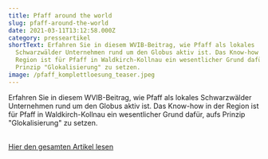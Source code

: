 ```yaml
---
title: Pfaff around the world
slug: pfaff-around-the-world
date: 2021-03-11T13:12:58.000Z
category: presseartikel
shortText: Erfahren Sie in diesem WVIB-Beitrag, wie Pfaff als lokales
  Schwarzwälder Unternehmen rund um den Globus aktiv ist. Das Know-how in der
  Region ist für Pfaff in Waldkirch-Kollnau ein wesentlicher Grund dafür, aufs
  Prinzip "Glokalisierung" zu setzen.
image: /pfaff_komplettloesung_teaser.jpeg
---
```

Erfahren Sie in diesem WVIB-Beitrag, wie Pfaff als lokales Schwarzwälder Unternehmen rund um den Globus aktiv ist. Das Know-how in der Region ist für Pfaff in Waldkirch-Kollnau ein wesentlicher Grund dafür, aufs Prinzip "Glokalisierung" zu setzen.

\
<a href="/wvib_2021_seite_14-15.pdf" target="_blank">H﻿ier den gesamten Artikel lesen</a>